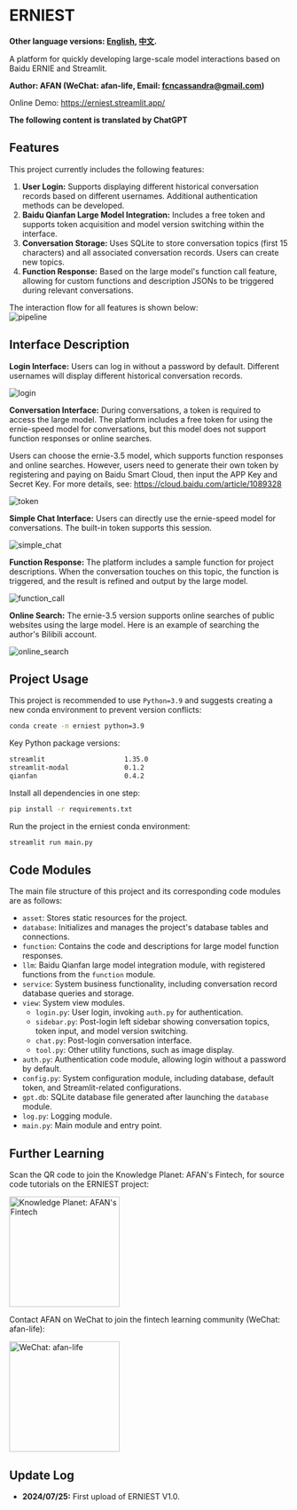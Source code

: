 # ERNIEST
**Other language versions: [English](README.md), [中文](README_zh.md).**

A platform for quickly developing large-scale model interactions based on Baidu ERNIE and Streamlit.

**Author: AFAN (WeChat: afan-life, Email: fcncassandra@gmail.com)**  

Online Demo: https://erniest.streamlit.app/

**The following content is translated by ChatGPT**  

## Features

This project currently includes the following features:

1. **User Login:** Supports displaying different historical conversation records based on different usernames. Additional authentication methods can be developed.
2. **Baidu Qianfan Large Model Integration:** Includes a free token and supports token acquisition and model version switching within the interface.
3. **Conversation Storage:** Uses SQLite to store conversation topics (first 15 characters) and all associated conversation records. Users can create new topics.
4. **Function Response:** Based on the large model's function call feature, allowing for custom functions and description JSONs to be triggered during relevant conversations.

The interaction flow for all features is shown below:  
![pipeline](asset/pipeline.png)

## Interface Description

**Login Interface:** Users can log in without a password by default. Different usernames will display different historical conversation records.

![login](asset/login.png)

**Conversation Interface:** During conversations, a token is required to access the large model. The platform includes a free token for using the ernie-speed model for conversations, but this model does not support function responses or online searches.

Users can choose the ernie-3.5 model, which supports function responses and online searches. However, users need to generate their own token by registering and paying on Baidu Smart Cloud, then input the APP Key and Secret Key. For more details, see: https://cloud.baidu.com/article/1089328  

![token](asset/token.png)

**Simple Chat Interface:** Users can directly use the ernie-speed model for conversations. The built-in token supports this session.

![simple_chat](asset/simple_chat.png)

**Function Response:** The platform includes a sample function for project descriptions. When the conversation touches on this topic, the function is triggered, and the result is refined and output by the large model.

![function_call](asset/function_call.png)

**Online Search:** The ernie-3.5 version supports online searches of public websites using the large model. Here is an example of searching the author's Bilibili account.

![online_search](asset/online_search.png)

## Project Usage

This project is recommended to use `Python=3.9` and suggests creating a new conda environment to prevent version conflicts:

```bash
conda create -n erniest python=3.9
```

Key Python package versions:

```bash
streamlit                    1.35.0
streamlit-modal              0.1.2
qianfan                      0.4.2
```

Install all dependencies in one step:

```bash
pip install -r requirements.txt
```

Run the project in the erniest conda environment:

```bash
streamlit run main.py
```

## Code Modules

The main file structure of this project and its corresponding code modules are as follows:

- `asset`: Stores static resources for the project.
- `database`: Initializes and manages the project's database tables and connections.
- `function`: Contains the code and descriptions for large model function responses.
- `llm`: Baidu Qianfan large model integration module, with registered functions from the `function` module.
- `service`: System business functionality, including conversation record database queries and storage.
- `view`: System view modules.
  - `login.py`: User login, invoking `auth.py` for authentication.
  - `sidebar.py`: Post-login left sidebar showing conversation topics, token input, and model version switching.
  - `chat.py`: Post-login conversation interface.
  - `tool.py`: Other utility functions, such as image display.
- `auth.py`: Authentication code module, allowing login without a password by default.
- `config.py`: System configuration module, including database, default token, and Streamlit-related configurations.
- `gpt.db`: SQLite database file generated after launching the `database` module.
- `log.py`: Logging module.
- `main.py`: Main module and entry point.

## Further Learning

Scan the QR code to join the Knowledge Planet: AFAN's Fintech, for source code tutorials on the ERNIEST project:

<img src="asset/planet.jpg" title="Knowledge Planet: AFAN's Fintech" alt="Knowledge Planet: AFAN's Fintech" width="199">

Contact AFAN on WeChat to join the fintech learning community (WeChat: afan-life):

<img src="asset/weixin.png" title="WeChat: afan-life" alt="WeChat: afan-life" width="199">

## Update Log

- **2024/07/25:** First upload of ERNIEST V1.0.